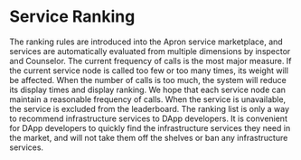 # Service Ranking

The ranking rules are introduced into the Apron service marketplace, and services are automatically evaluated from multiple dimensions by inspector and Counselor. The current frequency of calls is the most major measure. If the current service node is called too few or too many times, its weight will be affected. When the number of calls is too much, the system will reduce its display times and display ranking. We hope that each service node can maintain a reasonable frequency of calls. When the service is unavailable, the service is excluded from the leaderboard. The ranking list is only a way to recommend infrastructure services to DApp developers. It is convenient for DApp developers to quickly find the infrastructure services they need in the market, and will not take them off the shelves or ban any infrastructure services.
